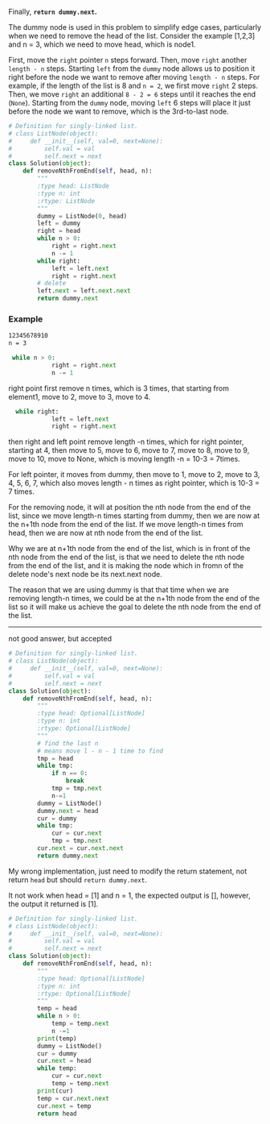 Finally, **`return dummy.next`.**

The dummy node is used in this problem to simplify edge cases, particularly when we need to remove the head of the list. Consider the example [1,2,3] and n = 3, which we need to move head, which is node1.

First, move the `right` pointer `n` steps forward. Then, move `right` another `length - n` steps. Starting `left` from the `dummy` node allows us to position it right before the node we want to remove after moving `length - n` steps. For example, if the length of the list is 8 and `n = 2`, we first move `right` 2 steps. Then, we move `right` an additional `8 - 2 = 6` steps until it reaches the end (`None`). Starting from the `dummy` node, moving `left` 6 steps will place it just before the node we want to remove, which is the 3rd-to-last node.

```python
# Definition for singly-linked list.
# class ListNode(object):
#     def __init__(self, val=0, next=None):
#         self.val = val
#         self.next = next
class Solution(object):
    def removeNthFromEnd(self, head, n):
        """
        :type head: ListNode
        :type n: int
        :rtype: ListNode
        """
        dummy = ListNode(0, head)
        left = dummy
        right = head
        while n > 0:
            right = right.next
            n -= 1
        while right:
            left = left.next
            right = right.next
        # delete
        left.next = left.next.next
        return dummy.next
```
### Example

```css
12345678910
n = 3
```

```python
 while n > 0:
            right = right.next
            n -= 1
```
right point first remove n times, which is 3 times, that starting from element1, move to 2, move to 3, move to 4.
```python
  while right:
            left = left.next
            right = right.next
```
then right and left point remove length -n times, which for right pointer, starting at 4, then move to 5, move to 6, move to 7, move to 8, move to 9, move to 10, move to None, which is moving length -n = 10-3 = 7times.

For left pointer, it moves from dummy, then move to 1, move to 2, move to 3, 4, 5, 6, 7, which also moves length - n times as right pointer, which is 10-3 = 7 times.

For the removing node, it will at position the nth node from the end of the list, since we move length-n times starting from dummy, then we are now at the n+1th node from the end of the list. If we move length-n times from head, then we are now at nth node from the end of the list.

Why we are at n+1th node from the end of the list, which is in front of the nth node from the end of the list, is that we need to delete the nth node from the end of the list, and it is making the node which in fromn of the delete node's next node be its next.next node.

The reason that we are using dummy is that that time when we are removing length-n times, we could be at the n+1th node from the end of the list so it will make us achieve the goal to delete the nth node from the end of the list.

___
not good answer, but accepted

```python
# Definition for singly-linked list.
# class ListNode(object):
#     def __init__(self, val=0, next=None):
#         self.val = val
#         self.next = next
class Solution(object):
    def removeNthFromEnd(self, head, n):
        """
        :type head: Optional[ListNode]
        :type n: int
        :rtype: Optional[ListNode]
        """
        # find the last n
        # means move l - n - 1 time to find
        tmp = head
        while tmp:
            if n == 0:
                break
            tmp = tmp.next
            n-=1
        dummy = ListNode()
        dummy.next = head
        cur = dummy
        while tmp:
            cur = cur.next
            tmp = tmp.next
        cur.next = cur.next.next
        return dummy.next
```
My wrong implementation, just need to modify the return statement, not return `head` but should `return dummy.next`.

It not work when head = [1] and n = 1, the expected output is [], however, the output it returned is [1].
```python
# Definition for singly-linked list.
# class ListNode(object):
#     def __init__(self, val=0, next=None):
#         self.val = val
#         self.next = next
class Solution(object):
    def removeNthFromEnd(self, head, n):
        """
        :type head: Optional[ListNode]
        :type n: int
        :rtype: Optional[ListNode]
        """
        temp = head
        while n > 0:
            temp = temp.next
            n -=1
        print(temp)
        dummy = ListNode()
        cur = dummy
        cur.next = head
        while temp:
            cur = cur.next
            temp = temp.next
        print(cur)
        temp = cur.next.next
        cur.next = temp
        return head
```
